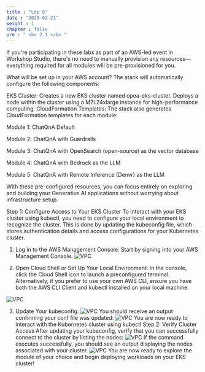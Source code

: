 ```yaml
---
title : "Lớp 6"
date : "2025-02-21"
weight : 1
chapter : false
pre : " <b> 2.1 </b> "
---
```


If you're participating in these labs as part of an AWS-led event in Workshop Studio, there's no need to manually provision any resources—everything required for all modules will be pre-provisioned for you.

What will be set up in your AWS account?
The stack will automatically configure the following components:

EKS Cluster:
Creates a new EKS cluster named opea-eks-cluster.
Deploys a node within the cluster using a M7i.24xlarge instance for high-performance computing.
CloudFormation Templates:
The stack also generates CloudFormation templates for each module:

Module 1: ChatQnA Default

Module 2: ChatQnA with Guardrails

Module 3: ChatQnA with OpenSearch (open-source) as the vector database

Module 4: ChatQnA with Bedrock as the LLM

Module 5: ChatQnA with Remote Inference (Denvr) as the LLM

With these pre-configured resources, you can focus entirely on exploring and building your Generative AI applications without worrying about infrastructure setup.

Step 1: Configure Access to Your EKS Cluster
To interact with your EKS cluster using kubectl, you need to configure your local environment to recognize the cluster. This is done by updating the kubeconfig file, which stores authentication details and access configurations for your Kubernetes cluster.
1. Log in to the AWS Management Console:
Start by signing into your AWS Management Console.
![VPC](/images/2/image001.png)

2. Open Cloud Shell or Set Up Your Local Environment:
In the console, click the Cloud Shell icon to launch a preconfigured terminal.
Alternatively, if you prefer to use your own AWS CLI, ensure you have both the AWS CLI Client and kubectl installed on your local machine.

![VPC](/images/2/image002.png)

3. Update Your kubeconfig:
![VPC](/images/2/image004.png)
You should receive an output confirming your conf file was updated:
![VPC](/images/2/image005.png)
You are now ready to interact with the Kubernetes cluster using kubectl
Step 2: Verify Cluster Access
After updating your kubeconfig, verify that you can successfully connect to the cluster by listing the nodes:
![VPC](/images/2/image006.png)
If the command executes successfully, you should see an output displaying the nodes associated with your cluster.
![VPC](/images/2/image007.png)
You are now ready to explore the module of your choice and begin deploying workloads on your EKS cluster!

